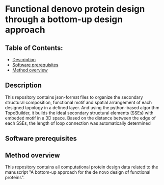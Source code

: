 # Functional denovo protein design through a bottom-up design approach
## Table of Contents: 
- [Description](#description)
- [Software prerequisites](#software_prerequisites)
- [Method overview](#method_overview)
   
## Description
This repository contains json-format files to organize the secondary structural composition, functional motif and spatial arrangement of each designed topology in a defined layer. And using the python-based algorithm TopoBuilder, it builds the ideal secondary structural elements (SSEs) with embeded motif in a 3D space. Based on the distance between the edge of each SSEs, the length of loop connection was automatically determined 
## Software prerequisites
## Method overview

This repository contains all computational protein design data related to the manuscript "A bottom-up approach for the de novo design of functional proteins". 


